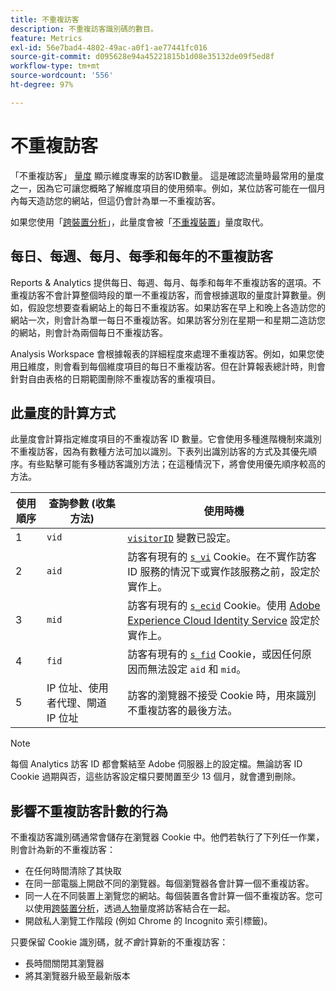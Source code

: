 ```yaml
---
title: 不重複訪客
description: 不重複訪客識別碼的數目。
feature: Metrics
exl-id: 56e7bad4-4802-49ac-a0f1-ae77441fc016
source-git-commit: d095628e94a45221815b1d08e35132de09f5ed8f
workflow-type: tm+mt
source-wordcount: '556'
ht-degree: 97%

---
```


# 不重複訪客

「不重複訪客」 [量度](overview.md) 顯示維度專案的訪客ID數量。 這是確認流量時最常用的量度之一，因為它可讓您概略了解維度項目的使用頻率。例如，某位訪客可能在一個月內每天造訪您的網站，但這仍會計為單一不重複訪客。

如果您使用「[跨裝置分析](../cda/overview.md)」，此量度會被「[不重複裝置](unique-devices.md)」量度取代。

## 每日、每週、每月、每季和每年的不重複訪客

Reports &amp; Analytics 提供每日、每週、每月、每季和每年不重複訪客的選項。不重複訪客不會計算整個時段的單一不重複訪客，而會根據選取的量度計算數量。例如，假設您想要查看網站上的每日不重複訪客。如果訪客在早上和晚上各造訪您的網站一次，則會計為單一每日不重複訪客。如果訪客分別在星期一和星期二造訪您的網站，則會計為兩個每日不重複訪客。

Analysis Workspace 會根據報表的詳細程度來處理不重複訪客。例如，如果您使用[日](../dimensions/day.md)維度，則會看到每個維度項目的每日不重複訪客。但在計算報表總計時，則會針對自由表格的日期範圍刪除不重複訪客的重複項目。

## 此量度的計算方式

此量度會計算指定維度項目的不重複訪客 ID 數量。它會使用多種進階機制來識別不重複訪客，因為有數種方法可加以識別。下表列出識別訪客的方式及其優先順序。有些點擊可能有多種訪客識別方法；在這種情況下，將會使用優先順序較高的方法。

| 使用順序 | 查詢參數 (收集方法) | 使用時機 |
| --- | --- | --- |
| 1 | `vid` | [`visitorID`](/help/implement/vars/config-vars/visitorid.md) 變數已設定。 |
| 2 | `aid` | 訪客有現有的 [`s_vi`](https://experienceleague.adobe.com/docs/core-services/interface/ec-cookies/cookies-analytics.html) Cookie。在不實作訪客 ID 服務的情況下或實作該服務之前，設定於實作上。 |
| 3 | `mid` | 訪客有現有的 [`s_ecid`](https://experienceleague.adobe.com/docs/core-services/interface/ec-cookies/cookies-analytics.html) Cookie。使用 [Adobe Experience Cloud Identity Service](https://experienceleague.adobe.com/docs/id-service/using/home.html) 設定於實作上。 |
| 4 | `fid` | 訪客有現有的 [`s_fid`](https://experienceleague.adobe.com/docs/core-services/interface/ec-cookies/cookies-analytics.html) Cookie，或因任何原因而無法設定 `aid` 和 `mid`。 |
| 5 | IP 位址、使用者代理、閘道 IP 位址 | 訪客的瀏覽器不接受 Cookie 時，用來識別不重複訪客的最後方法。 |

>[!NOTE]
>
>每個 Analytics 訪客 ID 都會繫結至 Adobe 伺服器上的設定檔。無論訪客 ID Cookie 過期與否，這些訪客設定檔只要閒置至少 13 個月，就會遭到刪除。

## 影響不重複訪客計數的行為

不重複訪客識別碼通常會儲存在瀏覽器 Cookie 中。他們若執行了下列任一作業，則會計為新的不重複訪客：

* 在任何時間清除了其快取
* 在同一部電腦上開啟不同的瀏覽器。每個瀏覽器各會計算一個不重複訪客。
* 同一人在不同裝置上瀏覽您的網站。每個裝置各會計算一個不重複訪客。您可以使用[跨裝置分析](../cda/overview.md)，透過[人物](people.md)量度將訪客結合在一起。
* 開啟私人瀏覽工作階段 (例如 Chrome 的 Incognito 索引標籤)。

只要保留 Cookie 識別碼，就&#x200B;*不會*&#x200B;計算新的不重複訪客：

* 長時間關閉其瀏覽器
* 將其瀏覽器升級至最新版本

